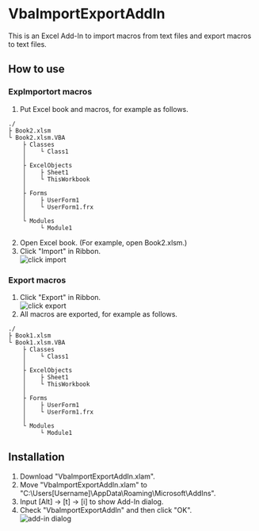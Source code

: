 # VbaImportExportAddIn
This is an Excel Add-In to import macros from text files and export macros to text files.

## How to use

### ExpImportort macros
1. Put Excel book and macros, for example as follows.
```
./
├ Book2.xlsm
└ Book2.xlsm.VBA
    ├ Classes
    │    └ Class1
    │
    ├ ExcelObjects
    │    ├ Sheet1
    │    └ ThisWorkbook
    │
    ├ Forms
    │    ├ UserForm1
    │    └ UserForm1.frx
    │
    └ Modules
         └ Module1
```
2. Open Excel book. (For example, open Book2.xlsm.)
3. Click "Import" in Ribbon.  
 ![click import](https://github.com/minoru-nagasawa/VbaImportExportAddIn/blob/master/import.png) 

### Export macros
1. Click "Export" in Ribbon.  
 ![click export](https://github.com/minoru-nagasawa/VbaImportExportAddIn/blob/master/export.png) 
2. All macros are exported, for example as follows.
```
./
├ Book1.xlsm
└ Book1.xlsm.VBA
    ├ Classes
    │    └ Class1
    │
    ├ ExcelObjects
    │    ├ Sheet1
    │    └ ThisWorkbook
    │
    ├ Forms
    │    ├ UserForm1
    │    └ UserForm1.frx
    │
    └ Modules
         └ Module1
```

## Installation
1. Download "VbaImportExportAddIn.xlam".
2. Move "VbaImportExportAddIn.xlam" to "C:\Users\[Username]\AppData\Roaming\Microsoft\AddIns".
3. Input [Alt] -> [t] -> [i] to show Add-In dialog.
4. Check "VbaImportExportAddIn" and then click "OK".  
 ![add-in dialog](https://github.com/minoru-nagasawa/VbaImportExportAddIn/blob/master/select-add-in.png)

